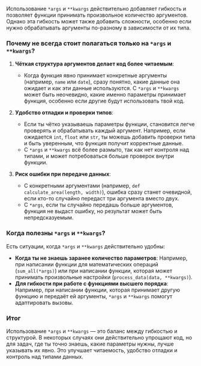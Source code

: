 Использование `*args` и `**kwargs` действительно добавляет гибкость и позволяет функции принимать произвольное количество аргументов. Однако эта гибкость может также добавить сложности, особенно если нужно обрабатывать аргументы по-разному в зависимости от их типа.

### Почему не всегда стоит полагаться только на `*args` и `**kwargs`?

1. **Чёткая структура аргументов делает код более читаемым**:
    
    - Когда функция явно принимает конкретные аргументы (например, `name` или `date`), сразу понятно, какие данные она ожидает и как эти данные используются. С `*args` и `**kwargs` может быть неочевидно, какие именно параметры принимает функция, особенно если другие будут использовать твой код.
2. **Удобство отладки и проверки типов**:
    
    - Если ты чётко указываешь параметры функции, становится легче проверять и обрабатывать каждый аргумент. Например, если ожидается `int`, `float` или `str`, ты можешь добавить проверки типа и быть уверенным, что функция получит корректные данные.
    - С `*args` и `**kwargs` всё более размыто, так как нет контроля над типами, и может потребоваться больше проверок внутри функции.
3. **Риск ошибки при передаче данных**:
    
    - С конкретными аргументами (например, `def calculate_area(length, width)`), ошибка сразу станет очевидной, если кто-то случайно передаст три аргумента вместо двух.
    - С `*args`, если ты случайно передашь больше аргументов, функция не выдаст ошибку, но результат может быть непредсказуемым.

### Когда полезны `*args` и `**kwargs`?

Есть ситуации, когда `*args` и `**kwargs` действительно удобны:

- **Когда ты не знаешь заранее количество параметров**: Например, при написании функции для математических операций (`sum_all(*args)`) или при написании функции, которая может принимать произвольные настройки (`process_data(data, **kwargs)`).
- **Для гибкости при работе с функциями высшего порядка**: Например, при написании функции, которая принимает другую функцию и передаёт ей аргументы, `*args` и `**kwargs` помогут адаптировать вызовы.

### Итог

Использование `*args` и `**kwargs` — это баланс между гибкостью и структурой. В некоторых случаях они действительно упрощают код, но для задач, где ты точно знаешь, какие параметры нужны, лучше указывать их явно. Это улучшает читаемость, удобство отладки и контроль над типами данных.